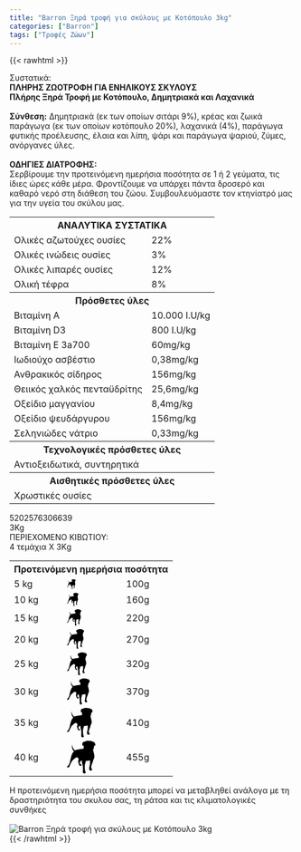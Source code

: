 ```yaml
---
title: "Barron Ξηρά τροφή για σκύλους με Κοτόπουλο 3kg"
categories: ["Barron"]
tags: ["Τροφές Ζώων"]
---
```

{{< rawhtml >}}

<div class="sload26"><div class="product"><div id="sistatika">Συστατικά:</div><div class="alltext"><b>ΠΛΗΡΗΣ ΖΩΟΤΡΟΦΗ ΓΙΑ ΕΝΗΛΙΚΟΥΣ ΣΚΥΛΟΥΣ<br>Πλήρης Ξηρά Τροφή με Κοτόπουλο, Δημητριακά και Λαχανικά<br><br>Σύνθεση:</b> Δημητριακά (εκ των οποίων σιτάρι 9%), κρέας και ζωικά παράγωγα (εκ των οποίων κοτόπουλο 20%), λαχανικά (4%), παράγωγα φυτικής προέλευσης, έλαια και λίπη, ψάρι και παράγωγα ψαριού, ζύμες, ανόργανες ύλες.<br><br><b>ΟΔΗΓΙΕΣ ΔΙΑΤΡΟΦΗΣ:</b><br>Σερβίρουμε την προτεινόμενη ημερήσια ποσότητα σε 1 ή 2 γεύματα, τις ίδιες ώρες κάθε μέρα. Φροντίζουμε να υπάρχει πάντα δροσερό και καθαρό νερό στη διάθεση του ζώου. Συμβουλευόμαστε τον κτηνίατρό μας για την υγεία του σκύλου μας.</div><div class="tabout"><table id="diatable" style="min-width:100%"><tbody><tr><th colspan="2">ΑΝΑΛΥΤΙΚΑ ΣΥΣΤΑΤΙΚΑ</th></tr><tr><td class="texr3">Ολικές αζωτούχες ουσίες</td><td class="texr">22%</td></tr><tr><td class="texr3">Ολικές ινώδεις ουσίες</td><td class="texr">3%</td></tr><tr><td class="texr3">Ολικές λιπαρές ουσίες</td><td class="texr">12%</td></tr><tr><td class="texr3">Ολική τέφρα</td><td class="texr">8%</td></tr><tr><th colspan="2">Πρόσθετες ύλες</th></tr><tr><td class="texr3">Βιταμίνη Α</td><td class="texr">10.000 I.U/kg</td></tr><tr><td class="texr3">Βιταμίνη D3</td><td class="texr">800 I.U/kg</td></tr><tr><td class="texr3">Βιταμίνη E 3a700</td><td class="texr">60mg/kg</td></tr><tr><td class="texr3">Ιωδιούχο ασβέστιο</td><td class="texr">0,38mg/kg</td></tr><tr><td class="texr3">Ανθρακικός σίδηρος</td><td class="texr">156mg/kg</td></tr><tr><td class="texr3">Θειικός χαλκός πενταϋδρίτης</td><td class="texr">25,6mg/kg</td></tr><tr><td class="texr3">Οξείδιο μαγγανίου</td><td class="texr">8,4mg/kg</td></tr><tr><td class="texr3">Οξείδιο ψευδάργυρου</td><td class="texr">156mg/kg</td></tr><tr><td class="texr3">Σεληνιώδες νάτριο</td><td class="texr">0,33mg/kg</td></tr><tr><th colspan="2">Τεχνολογικές πρόσθετες ύλες</th></tr><tr><td colspan="2" class="texr">Αντιοξειδωτικά, συντηρητικά</td></tr><tr><th colspan="2">Αισθητικές πρόσθετες ύλες</th></tr><tr><td colspan="2" class="texr">Χρωστικές ουσίες</td></tr></tbody></table></div><div class="alltext" style="padding-bottom:0"></div><div id="barcode"><div id="barimage1"></div><span id="bartext">5202576306639</span></div><div id="varos"><div id="varosimage1"></div><span id="varostext">3Kg</span></div><div id="kivotio">ΠΕΡΙΕΧΟΜΕΝΟ ΚΙΒΩΤΙΟΥ:<br>4 τεμάχια Χ 3Κg</div><div class="tabout"><table id="diatable" style="min-width:100%"><tbody><tr><th colspan="3">Προτεινόμενη ημερήσια ποσότητα</th></tr><tr><td class="texr">5 kg</td><td class="texr"><svg style="width:15px" viewBox="0 0 78 90"><title>Asset 1</title><g id="Layer_2" data-name="Layer 2"><g id="Capa_1" data-name="Capa 1"><path id="Zynga" d="M61.09.35s6.19-.59,11,2.61a4.18,4.18,0,0,1,4.1,2.35C77.17,7,78.84,11,77.5,13.46,77.08,14,76.16,12,76.16,12s-.67,2.43-1.93,3.36a19.16,19.16,0,0,1-2.42,9.74A2.58,2.58,0,0,0,72,27c.25.67,3.61,12.51,3.44,16.46s-2.18,8.66-3.77,10.25a12.64,12.64,0,0,1-1.93,7.4,44.72,44.72,0,0,0-2.85,8.73c-.42,2.36-.58,4.88-.08,5.64s2.76,3.1,2.6,4.28-2.6,2.52-3.77,2.52-3.61-.76-4.19-2.35a12,12,0,0,1-.25-6c.42-1.6,3.27-13.27,1.59-20.16-4.1,1.85-11,1.76-11,1.76a66,66,0,0,1-2.6,9.66c-.5.84-.41,6.56-.41,10.17A55,55,0,0,0,50,84.62s1.76,1.26,1.51,2.86S49.28,90,47.52,90s-4.1-1.34-4.1-3.53.33-7.14.16-10.75-.08-6-.67-8.24-2.26-8.23-2.42-12.85a2.4,2.4,0,0,1-1.18-.42s-2.76,3.19-4.69,5c.26,1.26.92,3.53.92,4s.51.93,1.35,1.26,3.43,1.77,3.34,3.19-3.35,1.69-6.19.43c-.67-.34-3.1-8.49-3.44-9.58S30,56.9,30.44,56,32,52,31.86,50.26s-3.43-4.54-5.61-4.54c-1.67,0-4.23,2.57-6.11,4-2.26,1.76-4.86,4.45-5.53,4.87s-5.94,10-6.95,12.77C7.24,68.49,6.41,74,2,73.79c-2-.17-3.85-2.36,1.84-6.31,1.45-3.34,3.46-6.8,3.58-7.5a161.88,161.88,0,0,1,4.15-17.51c2.51-8.2,6.21-12.1,6.9-12.67s.88-.69.32-1-6.53-5.42-5.4-16.26c.19-1.26.75-.94,1.13,2s2.7,9.7,7.85,11.84c.5.19,4.21-2.64,23.11-4,.13-3.34.63-6.87.63-6.87a4.49,4.49,0,0,1-1.51-3c-.63,1-1,1.26-1.82,1.13s-.75-4-.56-6.8,3.39-4,4.58-4.1A6.77,6.77,0,0,1,50,2S52.92-1,61.09.35Z"></path></g></g></svg></td><td class="texr">100g</td></tr><tr><td class="texr">10 kg</td><td class="texr"><svg style="width:20px" viewBox="0 0 78 90"><title>Asset 1</title><g id="Layer_2" data-name="Layer 2"><g id="Capa_1" data-name="Capa 1"><path id="Zynga" d="M61.09.35s6.19-.59,11,2.61a4.18,4.18,0,0,1,4.1,2.35C77.17,7,78.84,11,77.5,13.46,77.08,14,76.16,12,76.16,12s-.67,2.43-1.93,3.36a19.16,19.16,0,0,1-2.42,9.74A2.58,2.58,0,0,0,72,27c.25.67,3.61,12.51,3.44,16.46s-2.18,8.66-3.77,10.25a12.64,12.64,0,0,1-1.93,7.4,44.72,44.72,0,0,0-2.85,8.73c-.42,2.36-.58,4.88-.08,5.64s2.76,3.1,2.6,4.28-2.6,2.52-3.77,2.52-3.61-.76-4.19-2.35a12,12,0,0,1-.25-6c.42-1.6,3.27-13.27,1.59-20.16-4.1,1.85-11,1.76-11,1.76a66,66,0,0,1-2.6,9.66c-.5.84-.41,6.56-.41,10.17A55,55,0,0,0,50,84.62s1.76,1.26,1.51,2.86S49.28,90,47.52,90s-4.1-1.34-4.1-3.53.33-7.14.16-10.75-.08-6-.67-8.24-2.26-8.23-2.42-12.85a2.4,2.4,0,0,1-1.18-.42s-2.76,3.19-4.69,5c.26,1.26.92,3.53.92,4s.51.93,1.35,1.26,3.43,1.77,3.34,3.19-3.35,1.69-6.19.43c-.67-.34-3.1-8.49-3.44-9.58S30,56.9,30.44,56,32,52,31.86,50.26s-3.43-4.54-5.61-4.54c-1.67,0-4.23,2.57-6.11,4-2.26,1.76-4.86,4.45-5.53,4.87s-5.94,10-6.95,12.77C7.24,68.49,6.41,74,2,73.79c-2-.17-3.85-2.36,1.84-6.31,1.45-3.34,3.46-6.8,3.58-7.5a161.88,161.88,0,0,1,4.15-17.51c2.51-8.2,6.21-12.1,6.9-12.67s.88-.69.32-1-6.53-5.42-5.4-16.26c.19-1.26.75-.94,1.13,2s2.7,9.7,7.85,11.84c.5.19,4.21-2.64,23.11-4,.13-3.34.63-6.87.63-6.87a4.49,4.49,0,0,1-1.51-3c-.63,1-1,1.26-1.82,1.13s-.75-4-.56-6.8,3.39-4,4.58-4.1A6.77,6.77,0,0,1,50,2S52.92-1,61.09.35Z"></path></g></g></svg></td><td class="texr">160g</td></tr><tr><td class="texr">15 kg</td><td class="texr"><svg style="width:25px" viewBox="0 0 78 90"><title>Asset 1</title><g id="Layer_2" data-name="Layer 2"><g id="Capa_1" data-name="Capa 1"><path id="Zynga" d="M61.09.35s6.19-.59,11,2.61a4.18,4.18,0,0,1,4.1,2.35C77.17,7,78.84,11,77.5,13.46,77.08,14,76.16,12,76.16,12s-.67,2.43-1.93,3.36a19.16,19.16,0,0,1-2.42,9.74A2.58,2.58,0,0,0,72,27c.25.67,3.61,12.51,3.44,16.46s-2.18,8.66-3.77,10.25a12.64,12.64,0,0,1-1.93,7.4,44.72,44.72,0,0,0-2.85,8.73c-.42,2.36-.58,4.88-.08,5.64s2.76,3.1,2.6,4.28-2.6,2.52-3.77,2.52-3.61-.76-4.19-2.35a12,12,0,0,1-.25-6c.42-1.6,3.27-13.27,1.59-20.16-4.1,1.85-11,1.76-11,1.76a66,66,0,0,1-2.6,9.66c-.5.84-.41,6.56-.41,10.17A55,55,0,0,0,50,84.62s1.76,1.26,1.51,2.86S49.28,90,47.52,90s-4.1-1.34-4.1-3.53.33-7.14.16-10.75-.08-6-.67-8.24-2.26-8.23-2.42-12.85a2.4,2.4,0,0,1-1.18-.42s-2.76,3.19-4.69,5c.26,1.26.92,3.53.92,4s.51.93,1.35,1.26,3.43,1.77,3.34,3.19-3.35,1.69-6.19.43c-.67-.34-3.1-8.49-3.44-9.58S30,56.9,30.44,56,32,52,31.86,50.26s-3.43-4.54-5.61-4.54c-1.67,0-4.23,2.57-6.11,4-2.26,1.76-4.86,4.45-5.53,4.87s-5.94,10-6.95,12.77C7.24,68.49,6.41,74,2,73.79c-2-.17-3.85-2.36,1.84-6.31,1.45-3.34,3.46-6.8,3.58-7.5a161.88,161.88,0,0,1,4.15-17.51c2.51-8.2,6.21-12.1,6.9-12.67s.88-.69.32-1-6.53-5.42-5.4-16.26c.19-1.26.75-.94,1.13,2s2.7,9.7,7.85,11.84c.5.19,4.21-2.64,23.11-4,.13-3.34.63-6.87.63-6.87a4.49,4.49,0,0,1-1.51-3c-.63,1-1,1.26-1.82,1.13s-.75-4-.56-6.8,3.39-4,4.58-4.1A6.77,6.77,0,0,1,50,2S52.92-1,61.09.35Z"></path></g></g></svg></td><td class="texr">220g</td></tr><tr><td class="texr">20 kg</td><td class="texr"><svg style="width:30px" viewBox="0 0 78 90"><title>Asset 1</title><g id="Layer_2" data-name="Layer 2"><g id="Capa_1" data-name="Capa 1"><path id="Zynga" d="M61.09.35s6.19-.59,11,2.61a4.18,4.18,0,0,1,4.1,2.35C77.17,7,78.84,11,77.5,13.46,77.08,14,76.16,12,76.16,12s-.67,2.43-1.93,3.36a19.16,19.16,0,0,1-2.42,9.74A2.58,2.58,0,0,0,72,27c.25.67,3.61,12.51,3.44,16.46s-2.18,8.66-3.77,10.25a12.64,12.64,0,0,1-1.93,7.4,44.72,44.72,0,0,0-2.85,8.73c-.42,2.36-.58,4.88-.08,5.64s2.76,3.1,2.6,4.28-2.6,2.52-3.77,2.52-3.61-.76-4.19-2.35a12,12,0,0,1-.25-6c.42-1.6,3.27-13.27,1.59-20.16-4.1,1.85-11,1.76-11,1.76a66,66,0,0,1-2.6,9.66c-.5.84-.41,6.56-.41,10.17A55,55,0,0,0,50,84.62s1.76,1.26,1.51,2.86S49.28,90,47.52,90s-4.1-1.34-4.1-3.53.33-7.14.16-10.75-.08-6-.67-8.24-2.26-8.23-2.42-12.85a2.4,2.4,0,0,1-1.18-.42s-2.76,3.19-4.69,5c.26,1.26.92,3.53.92,4s.51.93,1.35,1.26,3.43,1.77,3.34,3.19-3.35,1.69-6.19.43c-.67-.34-3.1-8.49-3.44-9.58S30,56.9,30.44,56,32,52,31.86,50.26s-3.43-4.54-5.61-4.54c-1.67,0-4.23,2.57-6.11,4-2.26,1.76-4.86,4.45-5.53,4.87s-5.94,10-6.95,12.77C7.24,68.49,6.41,74,2,73.79c-2-.17-3.85-2.36,1.84-6.31,1.45-3.34,3.46-6.8,3.58-7.5a161.88,161.88,0,0,1,4.15-17.51c2.51-8.2,6.21-12.1,6.9-12.67s.88-.69.32-1-6.53-5.42-5.4-16.26c.19-1.26.75-.94,1.13,2s2.7,9.7,7.85,11.84c.5.19,4.21-2.64,23.11-4,.13-3.34.63-6.87.63-6.87a4.49,4.49,0,0,1-1.51-3c-.63,1-1,1.26-1.82,1.13s-.75-4-.56-6.8,3.39-4,4.58-4.1A6.77,6.77,0,0,1,50,2S52.92-1,61.09.35Z"></path></g></g></svg></td><td class="texr">270g</td></tr><tr><td class="texr">25 kg</td><td class="texr"><svg style="width:35px" viewBox="0 0 78 90"><title>Asset 1</title><g id="Layer_2" data-name="Layer 2"><g id="Capa_1" data-name="Capa 1"><path id="Zynga" d="M61.09.35s6.19-.59,11,2.61a4.18,4.18,0,0,1,4.1,2.35C77.17,7,78.84,11,77.5,13.46,77.08,14,76.16,12,76.16,12s-.67,2.43-1.93,3.36a19.16,19.16,0,0,1-2.42,9.74A2.58,2.58,0,0,0,72,27c.25.67,3.61,12.51,3.44,16.46s-2.18,8.66-3.77,10.25a12.64,12.64,0,0,1-1.93,7.4,44.72,44.72,0,0,0-2.85,8.73c-.42,2.36-.58,4.88-.08,5.64s2.76,3.1,2.6,4.28-2.6,2.52-3.77,2.52-3.61-.76-4.19-2.35a12,12,0,0,1-.25-6c.42-1.6,3.27-13.27,1.59-20.16-4.1,1.85-11,1.76-11,1.76a66,66,0,0,1-2.6,9.66c-.5.84-.41,6.56-.41,10.17A55,55,0,0,0,50,84.62s1.76,1.26,1.51,2.86S49.28,90,47.52,90s-4.1-1.34-4.1-3.53.33-7.14.16-10.75-.08-6-.67-8.24-2.26-8.23-2.42-12.85a2.4,2.4,0,0,1-1.18-.42s-2.76,3.19-4.69,5c.26,1.26.92,3.53.92,4s.51.93,1.35,1.26,3.43,1.77,3.34,3.19-3.35,1.69-6.19.43c-.67-.34-3.1-8.49-3.44-9.58S30,56.9,30.44,56,32,52,31.86,50.26s-3.43-4.54-5.61-4.54c-1.67,0-4.23,2.57-6.11,4-2.26,1.76-4.86,4.45-5.53,4.87s-5.94,10-6.95,12.77C7.24,68.49,6.41,74,2,73.79c-2-.17-3.85-2.36,1.84-6.31,1.45-3.34,3.46-6.8,3.58-7.5a161.88,161.88,0,0,1,4.15-17.51c2.51-8.2,6.21-12.1,6.9-12.67s.88-.69.32-1-6.53-5.42-5.4-16.26c.19-1.26.75-.94,1.13,2s2.7,9.7,7.85,11.84c.5.19,4.21-2.64,23.11-4,.13-3.34.63-6.87.63-6.87a4.49,4.49,0,0,1-1.51-3c-.63,1-1,1.26-1.82,1.13s-.75-4-.56-6.8,3.39-4,4.58-4.1A6.77,6.77,0,0,1,50,2S52.92-1,61.09.35Z"></path></g></g></svg></td><td class="texr">320g</td></tr><tr><td class="texr">30 kg</td><td class="texr"><svg style="width:40px" viewBox="0 0 78 90"><title>Asset 1</title><g id="Layer_2" data-name="Layer 2"><g id="Capa_1" data-name="Capa 1"><path id="Zynga" d="M61.09.35s6.19-.59,11,2.61a4.18,4.18,0,0,1,4.1,2.35C77.17,7,78.84,11,77.5,13.46,77.08,14,76.16,12,76.16,12s-.67,2.43-1.93,3.36a19.16,19.16,0,0,1-2.42,9.74A2.58,2.58,0,0,0,72,27c.25.67,3.61,12.51,3.44,16.46s-2.18,8.66-3.77,10.25a12.64,12.64,0,0,1-1.93,7.4,44.72,44.72,0,0,0-2.85,8.73c-.42,2.36-.58,4.88-.08,5.64s2.76,3.1,2.6,4.28-2.6,2.52-3.77,2.52-3.61-.76-4.19-2.35a12,12,0,0,1-.25-6c.42-1.6,3.27-13.27,1.59-20.16-4.1,1.85-11,1.76-11,1.76a66,66,0,0,1-2.6,9.66c-.5.84-.41,6.56-.41,10.17A55,55,0,0,0,50,84.62s1.76,1.26,1.51,2.86S49.28,90,47.52,90s-4.1-1.34-4.1-3.53.33-7.14.16-10.75-.08-6-.67-8.24-2.26-8.23-2.42-12.85a2.4,2.4,0,0,1-1.18-.42s-2.76,3.19-4.69,5c.26,1.26.92,3.53.92,4s.51.93,1.35,1.26,3.43,1.77,3.34,3.19-3.35,1.69-6.19.43c-.67-.34-3.1-8.49-3.44-9.58S30,56.9,30.44,56,32,52,31.86,50.26s-3.43-4.54-5.61-4.54c-1.67,0-4.23,2.57-6.11,4-2.26,1.76-4.86,4.45-5.53,4.87s-5.94,10-6.95,12.77C7.24,68.49,6.41,74,2,73.79c-2-.17-3.85-2.36,1.84-6.31,1.45-3.34,3.46-6.8,3.58-7.5a161.88,161.88,0,0,1,4.15-17.51c2.51-8.2,6.21-12.1,6.9-12.67s.88-.69.32-1-6.53-5.42-5.4-16.26c.19-1.26.75-.94,1.13,2s2.7,9.7,7.85,11.84c.5.19,4.21-2.64,23.11-4,.13-3.34.63-6.87.63-6.87a4.49,4.49,0,0,1-1.51-3c-.63,1-1,1.26-1.82,1.13s-.75-4-.56-6.8,3.39-4,4.58-4.1A6.77,6.77,0,0,1,50,2S52.92-1,61.09.35Z"></path></g></g></svg></td><td class="texr">370g</td></tr><tr><td class="texr">35 kg</td><td class="texr"><svg style="width:45px" viewBox="0 0 78 90"><title>Asset 1</title><g id="Layer_2" data-name="Layer 2"><g id="Capa_1" data-name="Capa 1"><path id="Zynga" d="M61.09.35s6.19-.59,11,2.61a4.18,4.18,0,0,1,4.1,2.35C77.17,7,78.84,11,77.5,13.46,77.08,14,76.16,12,76.16,12s-.67,2.43-1.93,3.36a19.16,19.16,0,0,1-2.42,9.74A2.58,2.58,0,0,0,72,27c.25.67,3.61,12.51,3.44,16.46s-2.18,8.66-3.77,10.25a12.64,12.64,0,0,1-1.93,7.4,44.72,44.72,0,0,0-2.85,8.73c-.42,2.36-.58,4.88-.08,5.64s2.76,3.1,2.6,4.28-2.6,2.52-3.77,2.52-3.61-.76-4.19-2.35a12,12,0,0,1-.25-6c.42-1.6,3.27-13.27,1.59-20.16-4.1,1.85-11,1.76-11,1.76a66,66,0,0,1-2.6,9.66c-.5.84-.41,6.56-.41,10.17A55,55,0,0,0,50,84.62s1.76,1.26,1.51,2.86S49.28,90,47.52,90s-4.1-1.34-4.1-3.53.33-7.14.16-10.75-.08-6-.67-8.24-2.26-8.23-2.42-12.85a2.4,2.4,0,0,1-1.18-.42s-2.76,3.19-4.69,5c.26,1.26.92,3.53.92,4s.51.93,1.35,1.26,3.43,1.77,3.34,3.19-3.35,1.69-6.19.43c-.67-.34-3.1-8.49-3.44-9.58S30,56.9,30.44,56,32,52,31.86,50.26s-3.43-4.54-5.61-4.54c-1.67,0-4.23,2.57-6.11,4-2.26,1.76-4.86,4.45-5.53,4.87s-5.94,10-6.95,12.77C7.24,68.49,6.41,74,2,73.79c-2-.17-3.85-2.36,1.84-6.31,1.45-3.34,3.46-6.8,3.58-7.5a161.88,161.88,0,0,1,4.15-17.51c2.51-8.2,6.21-12.1,6.9-12.67s.88-.69.32-1-6.53-5.42-5.4-16.26c.19-1.26.75-.94,1.13,2s2.7,9.7,7.85,11.84c.5.19,4.21-2.64,23.11-4,.13-3.34.63-6.87.63-6.87a4.49,4.49,0,0,1-1.51-3c-.63,1-1,1.26-1.82,1.13s-.75-4-.56-6.8,3.39-4,4.58-4.1A6.77,6.77,0,0,1,50,2S52.92-1,61.09.35Z"></path></g></g></svg></td><td class="texr">410g</td></tr><tr><td class="texr">40 kg</td><td class="texr"><svg style="width:50px" viewBox="0 0 78 90"><title>Asset 1</title><g id="Layer_2" data-name="Layer 2"><g id="Capa_1" data-name="Capa 1"><path id="Zynga" d="M61.09.35s6.19-.59,11,2.61a4.18,4.18,0,0,1,4.1,2.35C77.17,7,78.84,11,77.5,13.46,77.08,14,76.16,12,76.16,12s-.67,2.43-1.93,3.36a19.16,19.16,0,0,1-2.42,9.74A2.58,2.58,0,0,0,72,27c.25.67,3.61,12.51,3.44,16.46s-2.18,8.66-3.77,10.25a12.64,12.64,0,0,1-1.93,7.4,44.72,44.72,0,0,0-2.85,8.73c-.42,2.36-.58,4.88-.08,5.64s2.76,3.1,2.6,4.28-2.6,2.52-3.77,2.52-3.61-.76-4.19-2.35a12,12,0,0,1-.25-6c.42-1.6,3.27-13.27,1.59-20.16-4.1,1.85-11,1.76-11,1.76a66,66,0,0,1-2.6,9.66c-.5.84-.41,6.56-.41,10.17A55,55,0,0,0,50,84.62s1.76,1.26,1.51,2.86S49.28,90,47.52,90s-4.1-1.34-4.1-3.53.33-7.14.16-10.75-.08-6-.67-8.24-2.26-8.23-2.42-12.85a2.4,2.4,0,0,1-1.18-.42s-2.76,3.19-4.69,5c.26,1.26.92,3.53.92,4s.51.93,1.35,1.26,3.43,1.77,3.34,3.19-3.35,1.69-6.19.43c-.67-.34-3.1-8.49-3.44-9.58S30,56.9,30.44,56,32,52,31.86,50.26s-3.43-4.54-5.61-4.54c-1.67,0-4.23,2.57-6.11,4-2.26,1.76-4.86,4.45-5.53,4.87s-5.94,10-6.95,12.77C7.24,68.49,6.41,74,2,73.79c-2-.17-3.85-2.36,1.84-6.31,1.45-3.34,3.46-6.8,3.58-7.5a161.88,161.88,0,0,1,4.15-17.51c2.51-8.2,6.21-12.1,6.9-12.67s.88-.69.32-1-6.53-5.42-5.4-16.26c.19-1.26.75-.94,1.13,2s2.7,9.7,7.85,11.84c.5.19,4.21-2.64,23.11-4,.13-3.34.63-6.87.63-6.87a4.49,4.49,0,0,1-1.51-3c-.63,1-1,1.26-1.82,1.13s-.75-4-.56-6.8,3.39-4,4.58-4.1A6.77,6.77,0,0,1,50,2S52.92-1,61.09.35Z"></path></g></g></svg></td><td class="texr">455g</td></tr></tbody></table></div><div class="alltext">Η προτεινόμενη ημερήσια ποσότητα μπορεί να μεταβληθεί ανάλογα με τη δραστηριότητα του σκυλου σας, τη ράτσα και τις κλιματολογικές συνθήκες<br></div><br><div class="pimg"><img alt="Barron Ξηρά τροφή για σκύλους με Κοτόπουλο 3kg" title="Barron Ξηρά τροφή για σκύλους με Κοτόπουλο 3kg" src="/media/images/barron-kshra-trofh-gia-skylous-me-kotopoulo-3kg.jpg"></div></div></div>
{{< /rawhtml >}}


